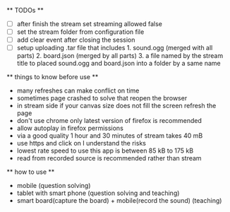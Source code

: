 ** TODOs **
- [ ] after finish the stream set streaming allowed false
- [ ] set the stream folder from configuration file
- [ ] add clear event after closing the session
- [ ] setup uploading .tar file that includes 1. sound.ogg (merged with all parts) 2. board.json (merged by all parts)  3. a file named by the stream title to placed sound.ogg and board.json into a folder by a same name

** things to know before use **
<ul>
	<li>many refreshes can make conflict on time</li>
	<li>sometimes page crashed to solve that reopen the browser</li>
	<li>in stream side if your canvas size does not fill the screen refresh the page </li>
	<li>don't use chrome only latest version of firefox is recommended</li>
	<li>allow autoplay in firefox permissions</li>
	<li>via a good quality 1 hour and 30 minutes of stream takes 40 mB</li>
	<li>use https and click on I understand the risks</li>
	<li>lowest rate speed to use this app is between 85 kB to 175 kB</li>
	<li>read from recorded source is recommended rather than stream</li>
</ul>

** how to use **
<ul>
	<li>mobile (question solving)</li>
	<li>tablet with smart phone (question solving and teaching)</li>
	<li>smart board(capture the board) + mobile(record the sound) (teaching)</li>
</ul>
